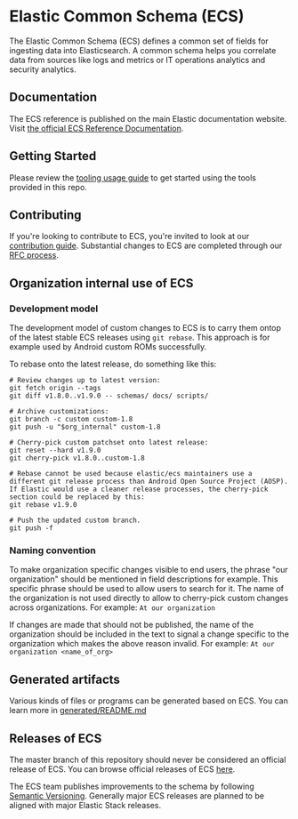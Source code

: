 # Elastic Common Schema (ECS)

The Elastic Common Schema (ECS) defines a common set of fields for
ingesting data into Elasticsearch. A common schema helps you correlate
data from sources like logs and metrics or IT operations
analytics and security analytics.

## Documentation

The ECS reference is published on the main Elastic documentation website.
Visit [the official ECS Reference Documentation](https://www.elastic.co/guide/en/ecs/current/index.html).

## Getting Started

Please review the [tooling usage guide](USAGE.md) to get started using the tools provided in this repo.

## Contributing

If you're looking to contribute to ECS, you're invited to look at our
[contribution guide](CONTRIBUTING.md). Substantial changes to ECS are completed
through our [RFC process](./rfcs/README.md).

## Organization internal use of ECS

### Development model

The development model of custom changes to ECS is to carry them ontop of the
latest stable ECS releases using `git rebase`. This approach is for example
used by Android custom ROMs successfully.

To rebase onto the latest release, do something like this:

```Shell
# Review changes up to latest version:
git fetch origin --tags
git diff v1.8.0..v1.9.0 -- schemas/ docs/ scripts/

# Archive customizations:
git branch -c custom custom-1.8
git push -u "$org_internal" custom-1.8

# Cherry-pick custom patchset onto latest release:
git reset --hard v1.9.0
git cherry-pick v1.8.0..custom-1.8

# Rebase cannot be used because elastic/ecs maintainers use a different git release process than Android Open Source Project (AOSP). If Elastic would use a cleaner release processes, the cherry-pick section could be replaced by this:
git rebase v1.9.0

# Push the updated custom branch.
git push -f
```

### Naming convention

To make organization specific changes visible to end users, the phrase "our
organization" should be mentioned in field descriptions for example. This
specific phrase should be used to allow users to search for it. The name of the
organization is not used directly to allow to cherry-pick custom changes across
organizations. For example: `At our organization`

If changes are made that should not be published, the name of the organization
should be included in the text to signal a change specific to the organization
which makes the above reason invalid. For example: `At our organization <name_of_org>`

## Generated artifacts

Various kinds of files or programs can be generated based on ECS.
You can learn more in [generated/README.md](generated)

## Releases of ECS

The master branch of this repository should never be considered an
official release of ECS. You can browse official releases of ECS
[here](https://github.com/elastic/ecs/releases).

The ECS team publishes improvements to the schema by following
[Semantic Versioning](https://semver.org/).
Generally major ECS releases are planned to be aligned with major Elastic Stack releases.
